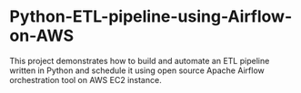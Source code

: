 # Python-ETL-pipeline-using-Airflow-on-AWS
This project demonstrates how to build and automate an ETL pipeline written in Python and schedule it using open source Apache Airflow orchestration tool on AWS EC2 instance.
